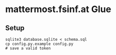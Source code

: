 # mattermost.fsinf.at Glue

## Setup

	sqlite3 database.sqlite < schema.sql
	cp config.py.example config.py
	# save a valid token
